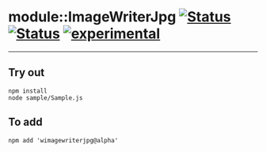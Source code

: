 
# module::ImageWriterJpg [![Status](https://circleci.com/gh/Wandalen/wImageWriterJpg.svg?style=shield)](https://img.shields.io/circleci/build/github/Wandalen/wImageWriterJpg?label=Test&logo=Test) [![Status](https://github.com/Wandalen/wImageWriterJpg/workflows/Test/badge.svg)](https://github.com/Wandalen/wImageWriterJpg/actions?query=workflow%3ATest) [![experimental](https://img.shields.io/badge/stability-experimental-orange.svg)](https://github.com/emersion/stability-badges#experimental)

___

## Try out
```
npm install
node sample/Sample.js
```

## To add
```
npm add 'wimagewriterjpg@alpha'
```

